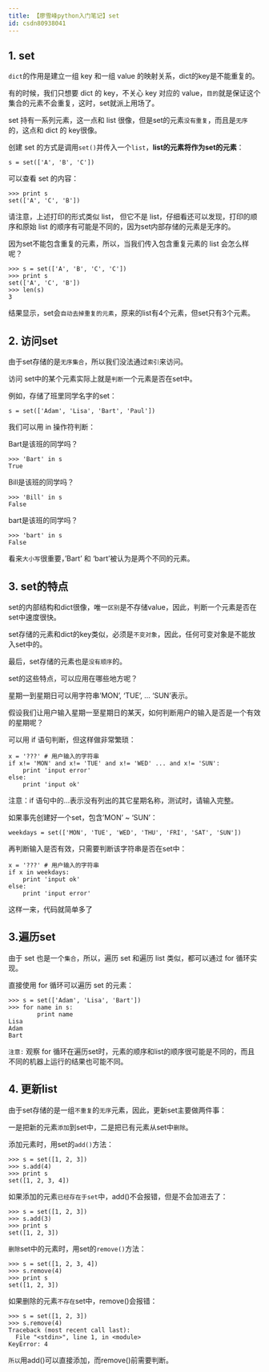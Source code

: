 ```yaml
---
title: 【廖雪峰python入门笔记】set
id: csdn80938041
---
```


## 1\. set

`dict`的作用是建立一组 key 和一组 value 的映射关系，dict的key是不能重复的。

有的时候，我们只想要 dict 的 key，不关心 key 对应的 value，`目的`就是保证这个集合的元素不会重复，这时，set就派上用场了。

set 持有一系列元素，这一点和 list 很像，但是set的元素`没有重复`，而且是`无序`的，这点和 dict 的 key很像。

创建 set 的方式是调用`set()`并传入一个`list`，**list的元素将作为set的元素**：

```
s = set(['A', 'B', 'C'])
```

可以查看 set 的内容：

```
>>> print s
set(['A', 'C', 'B'])
```

请注意，上述打印的形式类似 list， 但它不是 list，仔细看还可以发现，打印的顺序和原始 list 的顺序有可能是不同的，因为set内部存储的元素是无序的。

因为set不能包含重复的元素，所以，当我们传入包含重复元素的 list 会怎么样呢？

```
>>> s = set(['A', 'B', 'C', 'C'])
>>> print s
set(['A', 'C', 'B'])
>>> len(s)
3
```

结果显示，set会`自动去掉重复的元素`，原来的list有4个元素，但set只有3个元素。

## 2\. 访问set

由于set存储的是`无序集合`，所以我们没法通过`索引`来访问。

访问 set中的某个元素实际上就是`判断`一个元素是否在set中。

例如，存储了班里同学名字的set：

```
s = set(['Adam', 'Lisa', 'Bart', 'Paul'])
```

我们可以用 in 操作符判断：

Bart是该班的同学吗？

```
>>> 'Bart' in s
True
```

Bill是该班的同学吗？

```
>>> 'Bill' in s
False
```

bart是该班的同学吗？

```
>>> 'bart' in s
False
```

看来`大小写`很重要，’Bart’ 和 ‘bart’被认为是两个不同的元素。

## 3\. set的特点

set的内部结构和dict很像，唯一`区别`是不存储value，因此，判断一个元素是否在set中速度很快。

set存储的元素和dict的key类似，必须是`不变对象`，因此，任何可变对象是不能放入set中的。

最后，set存储的元素也是`没有顺序`的。

set的这些特点，可以应用在哪些地方呢？

星期一到星期日可以用字符串’MON’, ‘TUE’, … ‘SUN’表示。

假设我们让用户输入星期一至星期日的某天，如何判断用户的输入是否是一个有效的星期呢？

可以用 if 语句判断，但这样做非常繁琐：

```
x = '???' # 用户输入的字符串
if x!= 'MON' and x!= 'TUE' and x!= 'WED' ... and x!= 'SUN':
    print 'input error'
else:
    print 'input ok'
```

注意：if 语句中的…表示没有列出的其它星期名称，测试时，请输入完整。

如果事先创建好一个set，包含’MON’ ~ ‘SUN’：

```
weekdays = set(['MON', 'TUE', 'WED', 'THU', 'FRI', 'SAT', 'SUN'])
```

再判断输入是否有效，只需要判断该字符串是否在set中：

```
x = '???' # 用户输入的字符串
if x in weekdays:
    print 'input ok'
else:
    print 'input error'
```

这样一来，代码就简单多了

## 3.遍历set

由于 set 也是一个`集合`，所以，遍历 set 和遍历 list 类似，都可以通过 for 循环实现。

直接使用 for 循环可以遍历 set 的元素：

```
>>> s = set(['Adam', 'Lisa', 'Bart'])
>>> for name in s:
        print name
Lisa
Adam
Bart
```

`注意:` 观察 for 循环在遍历set时，元素的顺序和list的顺序很可能是不同的，而且不同的机器上运行的结果也可能不同。

## 4\. 更新list

由于set存储的是一组`不重复`的`无序`元素，因此，更新set主要做两件事：

一是把新的元素`添加`到set中，二是把已有元素从set中`删除`。

添加元素时，用set的`add()`方法：

```
>>> s = set([1, 2, 3])
>>> s.add(4)
>>> print s
set([1, 2, 3, 4])
```

如果添加的元素`已经存在于set`中，add()不会报错，但是不会加进去了：

```
>>> s = set([1, 2, 3])
>>> s.add(3)
>>> print s
set([1, 2, 3])
```

`删除`set中的元素时，用set的`remove()`方法：

```
>>> s = set([1, 2, 3, 4])
>>> s.remove(4)
>>> print s
set([1, 2, 3])
```

如果删除的元素`不存在`set中，remove()会报错：

```
>>> s = set([1, 2, 3])
>>> s.remove(4)
Traceback (most recent call last):
  File "<stdin>", line 1, in <module>
KeyError: 4
```

`所以`用add()可以直接添加，而remove()前需要判断。